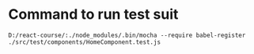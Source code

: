 # Command to run test suit

```console
D:/react-course/:./node_modules/.bin/mocha --require babel-register ./src/test/components/HomeComponent.test.js
```
